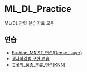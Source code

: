 # ML_DL_Practice
ML/DL 관련 실습 자료 모음

## 연습
- [Fashion_MNIST_연습(Dense_Layer)](./Fashion_MNIST_연습_(Dense_Layer).ipynb)
- [경사하강법 구현 연습](./경사_하강법_구현_실습(sklearn,_boston).ipynb)
- [붓꽃의_품종_분류_연습(KNN)](./붓꽃의_품종_분류_연습(KNN).ipynb)
